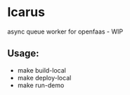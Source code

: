 # Icarus
async queue worker for openfaas - WIP
## Usage:
- make build-local
- make deploy-local
- make run-demo
